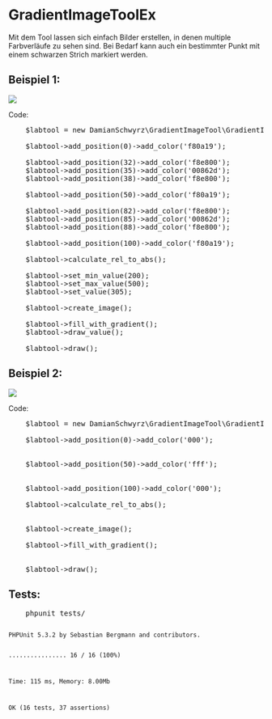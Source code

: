 # GradientImageToolEx

Mit dem Tool lassen sich einfach Bilder erstellen, in denen multiple Farbverläufe zu sehen sind. Bei Bedarf kann auch ein bestimmter Punkt mit einem schwarzen Strich markiert werden.

## Beispiel 1:
<img src="http://storage6.static.itmages.com/i/16/0523/h_1464022041_4878901_58c77ac2e4.jpeg">

Code:
<pre>
    $labtool = new DamianSchwyrz\GradientImageTool\GradientImageTool(1000, 70);

    $labtool->add_position(0)->add_color('f80a19');

    $labtool->add_position(32)->add_color('f8e800');
    $labtool->add_position(35)->add_color('00862d');
    $labtool->add_position(38)->add_color('f8e800');

    $labtool->add_position(50)->add_color('f80a19');

    $labtool->add_position(82)->add_color('f8e800');
    $labtool->add_position(85)->add_color('00862d');
    $labtool->add_position(88)->add_color('f8e800');

    $labtool->add_position(100)->add_color('f80a19');

    $labtool->calculate_rel_to_abs();

    $labtool->set_min_value(200);
    $labtool->set_max_value(500);
    $labtool->set_value(305);

    $labtool->create_image();

    $labtool->fill_with_gradient();
    $labtool->draw_value();

    $labtool->draw();
</pre>

## Beispiel 2:
<img src="http://storage2.static.itmages.com/i/16/0523/h_1464022382_6354313_e4cb12d084.jpeg">

Code:
<pre>
    $labtool = new DamianSchwyrz\GradientImageTool\GradientImageTool(500, 500);

    $labtool->add_position(0)->add_color('000');


    $labtool->add_position(50)->add_color('fff');


    $labtool->add_position(100)->add_color('000');

    $labtool->calculate_rel_to_abs();


    $labtool->create_image();

    $labtool->fill_with_gradient();


    $labtool->draw();
</pre>


## Tests:
<pre>
    phpunit tests/
</pre>
<code>
PHPUnit 5.3.2 by Sebastian Bergmann and contributors.

................                                                  16 / 16 (100%)

Time: 115 ms, Memory: 8.00Mb

OK (16 tests, 37 assertions)

</code>
